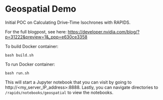 # Geospatial Demo

Initial POC on Calculating Drive-Time Isochrones with RAPIDS. 

For the full blogpost, see here: https://developer.nvidia.com/blog/?p=31222&preview=1&_ppp=e630ce3358

To build Docker container:

```
bash build.sh
```

To run Docker container:

```
bash run.sh
```

This will start a Jupyter notebook that you can visit by going to http://<my_server_IP_address>:8888. Lastly, you can navigate directories to `/rapids/notebooks/geospatial` to view the notebooks.
